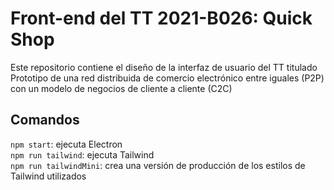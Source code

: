 # Front-end del TT 2021-B026: Quick Shop

Este repositorio contiene el diseño de la interfaz de usuario del TT titulado Prototipo de una red distribuida de comercio electrónico entre iguales (P2P) con un modelo de negocios de cliente a cliente (C2C)

## Comandos
`npm start`: ejecuta Electron  
`npm run tailwind`: ejecuta Tailwind  
`npm run tailwindMini`: crea una versión de producción de los estilos de Tailwind utilizados
